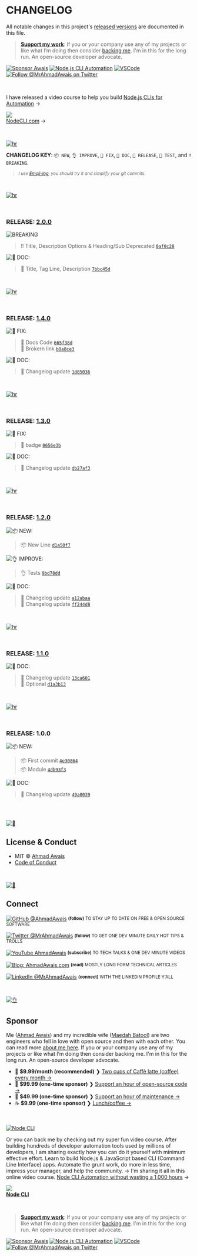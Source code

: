 # CHANGELOG

All notable changes in this project's [released versions](../../releases) are documented in this file.

> [**Support my work**][sponsor]: If you or your company use any of my projects or like what I’m doing then consider [backing me][sponsor]. I'm in this for the long run. An open-source developer advocate.

[![Sponsor Awais](https://img.shields.io/badge/-Sponsor%20Awais%20%E2%86%92-gray.svg?colorA=6A788D&colorB=6A788D&style=flat)](https://github.com/AhmadAwais/sponsor/?utm_source=FOSS) [![Node.js CLI Automation](https://img.shields.io/badge/-NodeCLI.com%20%E2%86%92-gray.svg?colorA=6A788D&colorB=6A788D&style=flat)](https://NodeCLI.com/?utm_source=FOSS)
[![VSCode](https://img.shields.io/badge/-VSCode.pro%20%E2%86%92-gray.svg?colorA=6A788D&colorB=6A788D&style=flat)](https://VSCode.pro/?utm_source=GitHubFOSS)
[![Follow @MrAhmadAwais on Twitter](https://img.shields.io/twitter/follow/mrahmadawais.svg?style=social&label=Follow%20@MrAhmadAwais)](https://twitter.com/mrahmadawais/)

<br>

I have released a video course to help you build <a href="https://NodeCLI.com/?utm_source=FOSS" target="_blank">Node.js CLIs for Automation</a> →</p>

<a href="https://NodeCLI.com/?utm_source=FOSS" target="_blank"><img src="https://raw.githubusercontent.com/ahmadawais/stuff/master/nodecli/featured.jpg" /><br>NodeCLI.com</a> →

<br>

[![hr](https://raw.githubusercontent.com/ahmadawais/stuff/master/images/git/hr.png)](/)

**CHANGELOG KEY**: `📦 NEW`, `👌 IMPROVE`, `🐛 FIX`, `📖 DOC`, `🚀 RELEASE`, `🤖 TEST`, and `‼️ BREAKING`.

<small>

> _I use [Emoji-log](https://github.com/ahmadawais/Emoji-Log), you should try it and simplify your git commits._

</small>

<br>

[![hr](https://raw.githubusercontent.com/ahmadawais/stuff/master/images/git/hr.png)](/)

<br>

### RELEASE: [2.0.0](https://github.com/ahmadawais/cli-welcome/compare/1.4.0...2.0.0)

![BREAKING](https://img.shields.io/badge/-BREAKING%20CHANGES-gray.svg?colorB=F91800)

> ‼️ Title, Description Options & Heading/Sub Deprecated [`0af0c28`](https://github.com/ahmadawais/cli-welcome/commit/0af0c28b58d4511a137033814e11a75cefd50007) <br>

![📖 DOC:](https://img.shields.io/badge/-DOCS-gray.svg?colorB=978CD4)

> 📖 Title, Tag Line, Description [`7bbc45d`](https://github.com/ahmadawais/cli-welcome/commit/7bbc45d1bd6d4b8c4d7c993fdfbc0608cda56c4d) <br>

<br>

[![hr](https://raw.githubusercontent.com/ahmadawais/stuff/master/images/git/hr.png)](/)

<br>

### RELEASE: [1.4.0](https://github.com/ahmadawais/cli-welcome/compare/1.3.0...1.4.0)

![🐛 FIX:](https://img.shields.io/badge/-FIX-gray.svg?colorB=ff6347)

> 🐛 Docs Code [`665f38d`](https://github.com/ahmadawais/cli-welcome/commit/665f38d1bf469013818271984f83c4ecf104a90c) <br>
> 🐛 Brokern link [`b0a8ce3`](https://github.com/ahmadawais/cli-welcome/commit/b0a8ce3cd9b5e03a7bd9d08ff481cfa26be11b92) <br>

![📖 DOC:](https://img.shields.io/badge/-DOCS-gray.svg?colorB=978CD4)

>  📖 Changelog update [`1d85036`](https://github.com/ahmadawais/cli-welcome/commit/1d85036a7b46c078d30f7cec6d893a06a44f7d4f) <br>

<br>

[![hr](https://raw.githubusercontent.com/ahmadawais/stuff/master/images/git/hr.png)](/)

<br>

### RELEASE: [1.3.0](https://github.com/ahmadawais/cli-welcome/compare/1.2.0...1.3.0)

![🐛 FIX:](https://img.shields.io/badge/-FIX-gray.svg?colorB=ff6347)

> 🐛 badge [`0656e3b`](https://github.com/ahmadawais/cli-welcome/commit/0656e3b6e86fa180686ab7182754faa5a532c1d7) <br>

![📖 DOC:](https://img.shields.io/badge/-DOCS-gray.svg?colorB=978CD4)

>  📖 Changelog update [`db27af3`](https://github.com/ahmadawais/cli-welcome/commit/db27af348a04ade3df0c381179342b6721d187e6) <br>

<br>

[![hr](https://raw.githubusercontent.com/ahmadawais/stuff/master/images/git/hr.png)](/)

<br>

### RELEASE: [1.2.0](https://github.com/ahmadawais/cli-welcome/compare/1.1.0...1.2.0)

![📦 NEW:](https://img.shields.io/badge/-NEW-gray.svg?colorB=3778FF)

> 📦 New Line [`d1a50f7`](https://github.com/ahmadawais/cli-welcome/commit/d1a50f7ffe8c76bf3953889648c257144996ebb7) <br>

![👌 IMPROVE:](https://img.shields.io/badge/-IMPROVEMENT-gray.svg?colorB=39AA54)

> 👌 Tests [`9bd78dd`](https://github.com/ahmadawais/cli-welcome/commit/9bd78dddb83ab4561d8bce2d70ed3fc8f769e629) <br>

![📖 DOC:](https://img.shields.io/badge/-DOCS-gray.svg?colorB=978CD4)

>  📖 Changelog update [`a12abaa`](https://github.com/ahmadawais/cli-welcome/commit/a12abaabb159ffa39d7e329e4acfa0782fe28892) <br>
>  📖 Changelog update [`ff244d8`](https://github.com/ahmadawais/cli-welcome/commit/ff244d82506438e28d694615cad5633cac5aaa5b) <br>

<br>

[![hr](https://raw.githubusercontent.com/ahmadawais/stuff/master/images/git/hr.png)](/)

<br>

### RELEASE: [1.1.0](https://github.com/ahmadawais/cli-welcome/compare/1.0.0...1.1.0)

![📖 DOC:](https://img.shields.io/badge/-DOCS-gray.svg?colorB=978CD4)

>  📖 Changelog update [`13ca601`](https://github.com/ahmadawais/cli-welcome/commit/13ca601f7a5bcb5859e8ee0c0aacc60500e78dd6) <br>
> 📖 Optional [`d1a3b13`](https://github.com/ahmadawais/cli-welcome/commit/d1a3b136e1b2ca12235ae2e3a7bf2f681874c558) <br>

<br>

[![hr](https://raw.githubusercontent.com/ahmadawais/stuff/master/images/git/hr.png)](/)

<br>

### RELEASE: 1.0.0

![📦 NEW:](https://img.shields.io/badge/-NEW-gray.svg?colorB=3778FF)

> 📦 First commit [`4e30864`](https://github.com/ahmadawais/cli-welcome/commit/4e308647e7f79bf9836f00ce7619270254d6a912) <br>
> 📦 Module [`4db93f3`](https://github.com/ahmadawais/cli-welcome/commit/4db93f3d0f5767e85f2fef244b1c171bf6961efa) <br>

![📖 DOC:](https://img.shields.io/badge/-DOCS-gray.svg?colorB=978CD4)

>  📖 Changelog update [`49a0039`](https://github.com/ahmadawais/cli-welcome/commit/49a0039fefe7c4cb3cf110b7087ce3c56ff22649) <br>

<br>

<br>

[![📃](https://raw.githubusercontent.com/ahmadawais/stuff/master/images/git/license.png)](/)

## License & Conduct

- MIT © [Ahmad Awais](https://twitter.com/MrAhmadAwais/)
- [Code of Conduct](code-of-conduct.md)

<br>

[![🙌](https://raw.githubusercontent.com/ahmadawais/stuff/master/images/git/connect.png)](/)

## Connect

<div align="left">
<p><a href="https://github.com/ahmadawais"><img alt="GitHub @AhmadAwais" align="center" src="https://img.shields.io/badge/GITHUB-gray.svg?colorB=6cc644&colorA=6cc644&style=flat" /></a>&nbsp;<small><strong>(follow)</strong> TO STAY UP TO DATE ON FREE & OPEN SOURCE SOFTWARE</small></p>
<p><a href="https://twitter.com/MrAhmadAwais/"><img alt="Twitter @MrAhmadAwais" align="center" src="https://img.shields.io/badge/TWITTER-gray.svg?colorB=1da1f2&colorA=1da1f2&style=flat" /></a>&nbsp;<small><strong>(follow)</strong> TO GET ONE DEV MINUTE DAILY HOT TIPS & TROLLS</small></p>
<p><a href="https://www.youtube.com/AhmadAwais"><img alt="YouTube AhmadAwais" align="center" src="https://img.shields.io/badge/YOUTUBE-gray.svg?colorB=ff0000&colorA=ff0000&style=flat" /></a>&nbsp;<small><strong>(subscribe)</strong> TO TECH TALKS & ONE DEV MINUTE VIDEOS</small></p>
<p><a href="https://AhmadAwais.com/"><img alt="Blog: AhmadAwais.com" align="center" src="https://img.shields.io/badge/MY%20BLOG-gray.svg?colorB=4D2AFF&colorA=4D2AFF&style=flat" /></a>&nbsp;<small><strong>(read)</strong> MOSTLY LONG FORM TECHNICAL ARTICLES</small></p>
<p><a href="https://www.linkedin.com/in/MrAhmadAwais/"><img alt="LinkedIn @MrAhmadAwais" align="center" src="https://img.shields.io/badge/LINKEDIN-gray.svg?colorB=0077b5&colorA=0077b5&style=flat" /></a>&nbsp;<small><strong>(connect)</strong> WITH THE LINKEDIN PROFILE Y'ALL</small></p>
</div>

<br>

[![👌](https://raw.githubusercontent.com/ahmadawais/stuff/master/images/git/sponsor.png)](/)

## Sponsor

Me ([Ahmad Awais](https://twitter.com/mrahmadawais/)) and my incredible wife ([Maedah Batool](https://twitter.com/MaedahBatool/)) are two engineers who fell in love with open source and then with each other. You can read more [about me here](https://ahmadawais.com/about). If you or your company use any of my projects or like what I’m doing then consider backing me. I'm in this for the long run. An open-source developer advocate.

- 🌟  **$9.99/month (recommended)** ❯ [Two cups of Caffè latte (coffee) every month →](https://pay.paddle.com/checkout/540217)
- 🚀  **$99.99 (one-time sponsor)** ❯ [Support an hour of open-source code →](https://pay.paddle.com/checkout/515568)
- 🔰  **$49.99 (one-time sponsor)** ❯ [Support an hour of maintenance →](https://pay.paddle.com/checkout/527253)
- ☕️  **$9.99 (one-time sponsor)** ❯ [Lunch/coffee →](https://pay.paddle.com/checkout/527254)

<br>

[![Node CLI](https://img.shields.io/badge/-NodeCLI.com%20%E2%86%92-gray.svg?colorB=3D873A)](https://nodecli.com/?utm_source=FOSS)

Or you can back me by checking out my super fun video course. After building hundreds of developer automation tools used by millions of developers, I am sharing exactly how you can do it yourself with minimum effective effort. Learn to build Node.js & JavaScript based CLI (Command Line Interface) apps. Automate the grunt work, do more in less time, impress your manager, and help the community.
→ I'm sharing it all in this online video course. <a href="https://nodecli.com/?utm_source=FOSS" target="_blank">Node CLI Automation
without wasting a 1,000 hours</a> →</p>

<a href="https://nodecli.com/?utm_source=FOSS" target="_blank"><img src="https://raw.githubusercontent.com/ahmadawais/stuff/master/nodecli/featured.jpg" /><br><strong>Node CLI</strong></a>

<br>

> [**Support my work**][sponsor]: If you or your company use any of my projects or like what I’m doing then consider [backing me][sponsor]. I'm in this for the long run. An open-source developer advocate.

[![Sponsor Awais](https://img.shields.io/badge/-Sponsor%20Awais%20%E2%86%92-gray.svg?colorA=6A788D&colorB=6A788D&style=flat)](https://github.com/AhmadAwais/sponsor/?utm_source=FOSS) [![Node.js CLI Automation](https://img.shields.io/badge/-NodeCLI.com%20%E2%86%92-gray.svg?colorA=6A788D&colorB=6A788D&style=flat)](https://NodeCLI.com/?utm_source=FOSS)
[![VSCode](https://img.shields.io/badge/-VSCode.pro%20%E2%86%92-gray.svg?colorA=6A788D&colorB=6A788D&style=flat)](https://VSCode.pro/?utm_source=GitHubFOSS)
[![Follow @MrAhmadAwais on Twitter](https://img.shields.io/twitter/follow/mrahmadawais.svg?style=social&label=Follow%20@MrAhmadAwais)](https://twitter.com/mrahmadawais/)

[sponsor]: https://github.com/AhmadAwais/sponsor
